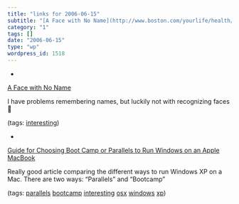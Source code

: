 ```yaml
---
title: "links for 2006-06-15"
subtitle: "[A Face with No Name](http://www.boston.com/yourlife/health/diseases/articles/2006/06/14/when_faces_..."
category: "1"
tags: []
date: "2006-06-15"
type: "wp"
wordpress_id: 1518
---
```

- 
[A Face with No Name](http://www.boston.com/yourlife/health/diseases/articles/2006/06/14/when_faces_have_no_name/)

I have problems remembering names, but luckily not with recognizing faces 🙂

(tags: [interesting](http://del.icio.us/pitosalas/interesting))

- 
[Guide for Choosing Boot Camp or Parallels to Run Windows on an Apple MacBook](http://www.notebookreview.com/default.asp?newsID=2990&article=Apple+Bootcamp+versus+Parallels)

Really good article comparing the different ways to run Windows XP on a Mac. There are two ways: “Parallels” and “Bootcamp”

(tags: [parallels](http://del.icio.us/pitosalas/parallels) [bootcamp](http://del.icio.us/pitosalas/bootcamp) [interesting](http://del.icio.us/pitosalas/interesting) [osx](http://del.icio.us/pitosalas/osx) [windows](http://del.icio.us/pitosalas/windows) [xp](http://del.icio.us/pitosalas/xp))